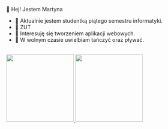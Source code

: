 👋 Hej! Jestem Martyna
- 💜 Aktualnie jestem studentką piątego semestru informatyki.
- 🧩 ZUT
- 🎯 Interesuję się tworzeniem aplikacji webowych.
- 🌺 W wolnym czasie uwielbiam tańczyć oraz pływać.

<br/>

<a href="https://github.com/mkowieska">
  <img height="180em" src="https://github-readme-stats.vercel.app/api?username=mkowieska&theme=react&show_icons=true" />
  <img height="180em" src="https://github-readme-stats.vercel.app/api/top-langs/?username=mkowieska&theme=react&layout=compact" />
</a>

<br/>
